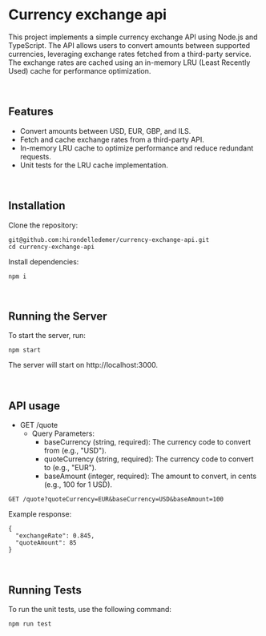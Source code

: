 # Currency exchange api

This project implements a simple currency exchange API using Node.js and TypeScript. The API allows users to convert amounts between supported currencies, leveraging exchange rates fetched from a third-party service. The exchange rates are cached using an in-memory LRU (Least Recently Used) cache for performance optimization.

<br>

## Features

- Convert amounts between USD, EUR, GBP, and ILS.
- Fetch and cache exchange rates from a third-party API.
- In-memory LRU cache to optimize performance and reduce redundant requests.
- Unit tests for the LRU cache implementation.

<br />

## Installation

Clone the repository:

```
git@github.com:hirondelledemer/currency-exchange-api.git
cd currency-exchange-api
```

Install dependencies:

```
npm i
```

<br />

## Running the Server

To start the server, run:

```
npm start
```

The server will start on http://localhost:3000.

<br />

## API usage

- GET /quote
  - Query Parameters:
    - baseCurrency (string, required): The currency code to convert from (e.g., "USD").
    - quoteCurrency (string, required): The currency code to convert to (e.g., "EUR").
    - baseAmount (integer, required): The amount to convert, in cents (e.g., 100 for 1 USD).

```
GET /quote?quoteCurrency=EUR&baseCurrency=USD&baseAmount=100
```

Example response:

```
{
  "exchangeRate": 0.845,
  "quoteAmount": 85
}
```

<br />

## Running Tests

To run the unit tests, use the following command:

```
npm run test
```
